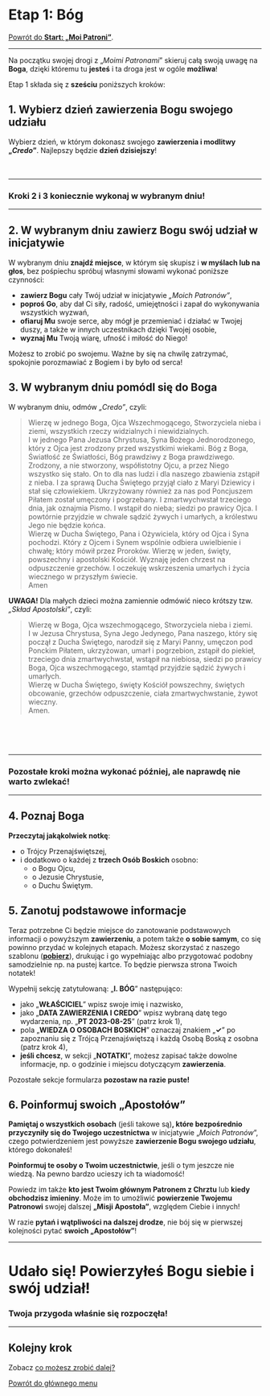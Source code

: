 # <span class="stage-header">Etap 1</span>: Bóg
[Powrót do **<span class="stage-header">Start</span>: „Moi Patroni”**](start_moi_patroni.md).

---
Na początku swojej drogi z „_Moimi Patronami_” skieruj całą swoją uwagę na **Boga**, dzięki któremu tu **jesteś** i ta droga jest w ogóle **możliwa**!

<span class="stage-header">Etap 1</span> składa się z **sześciu** poniższych kroków:
## <span class="step-number">1.</span> Wybierz dzień zawierzenia Bogu swojego udziału
Wybierz <span class="selected-day-info">dzień</span>, w którym dokonasz swojego **zawierzenia i modlitwy „_Credo_”**. Najlepszy będzie **dzień dzisiejszy**!
<br />
<br />
<br />

---
### Kroki 2 i 3 koniecznie wykonaj w wybranym dniu!
---

## <span class="step-number">2.</span> W wybranym dniu zawierz Bogu swój udział w inicjatywie
W <span class="selected-day-info">wybranym dniu</span> **znajdź miejsce**, w którym się skupisz i **w myślach lub na głos**, bez pośpiechu spróbuj własnymi słowami wykonać poniższe czynności:
- **zawierz Bogu** cały Twój udział w inicjatywie _„Moich Patronów”_,
- **poproś Go**, aby dał Ci siły, radość, umiejętności i zapał do wykonywania wszystkich wyzwań,
- **ofiaruj Mu** swoje serce, aby mógł je przemieniać i działać w Twojej duszy, a także w innych uczestnikach dzięki Twojej osobie,
- **wyznaj Mu** Twoją wiarę, ufność i miłość do Niego!

Możesz to zrobić po swojemu. Ważne by się na chwilę zatrzymać, spokojnie porozmawiać z Bogiem i by było od serca!

## <span class="step-number">3.</span> W wybranym dniu pomódl się do Boga
W <span class="selected-day-info">wybranym dniu</span>, odmów _„Credo”_, czyli:
> Wierzę w jednego Boga, Ojca Wszechmogącego, Stworzyciela nieba i ziemi, wszystkich rzeczy widzialnych i niewidzialnych.  
> I w jednego Pana Jezusa Chrystusa, Syna Bożego Jednorodzonego, który z Ojca jest zrodzony przed wszystkimi wiekami. Bóg z Boga, Światłość ze Światłości, Bóg prawdziwy z Boga prawdziwego. Zrodzony, a nie stworzony, współistotny Ojcu, a przez Niego wszystko się stało. On to dla nas ludzi i dla naszego zbawienia zstąpił z nieba. I za sprawą Ducha Świętego przyjął ciało z Maryi Dziewicy i stał się człowiekiem. Ukrzyżowany również za nas pod Poncjuszem Piłatem został umęczony i pogrzebany. I zmartwychwstał trzeciego dnia, jak oznajmia Pismo. I wstąpił do nieba; siedzi po prawicy Ojca. I powtórnie przyjdzie w chwale sądzić żywych i umarłych, a królestwu Jego nie będzie końca.  
> Wierzę w Ducha Świętego, Pana i Ożywiciela, który od Ojca i Syna pochodzi. Który z Ojcem i Synem wspólnie odbiera uwielbienie i chwałę; który mówił przez Proroków. Wierzę w jeden, święty, powszechny i apostolski Kościół. Wyznaję jeden chrzest na odpuszczenie grzechów. I oczekuję wskrzeszenia umarłych i życia wiecznego w przyszłym świecie.  
> Amen

**UWAGA!** Dla małych dzieci można zamiennie odmówić nieco krótszy tzw. _„Skład Apostolski”_, czyli:
> Wierzę w Boga, Ojca wszechmogącego, Stworzyciela nieba i ziemi.  
> I w Jezusa Chrystusa, Syna Jego Jedynego, Pana naszego, który się począł z Ducha Świętego, narodził się z Maryi Panny, umęczon pod Ponckim Piłatem, ukrzyżowan, umarł i pogrzebion, zstąpił do piekieł, trzeciego dnia zmartwychwstał, wstąpił na niebiosa, siedzi po prawicy Boga, Ojca wszechmogącego, stamtąd przyjdzie sądzić żywych i umarłych.  
> Wierzę w Ducha Świętego, święty Kościół powszechny, świętych obcowanie, grzechów odpuszczenie, ciała zmartwychwstanie, żywot wieczny.  
> Amen.

<br />
<br />
<br />

---
### Pozostałe kroki można wykonać później, ale naprawdę nie warto zwlekać!
---

## <span class="step-number">4.</span> Poznaj Boga
**Przeczytaj jakąkolwiek notkę**:
- o Trójcy Przenajświętszej,
- i dodatkowo o każdej z **trzech Osób Boskich** osobno:
  - o Bogu Ojcu,
  - o Jezusie Chrystusie,
  - o Duchu Świętym.
## <span class="step-number">5.</span> Zanotuj podstawowe informacje
Teraz potrzebne Ci będzie miejsce do zanotowanie podstawowych informacji o powyższym **zawierzeniu**, a potem także **o sobie samym**, co się powinno przydać w kolejnych etapach. Możesz skorzystać z naszego szablonu ([**pobierz**](pl/pdf/lista_v1_bog_i_ja.pdf)), drukując i go wypełniając albo przygotować podobny samodzielnie np. na pustej kartce. To będzie pierwsza strona Twoich notatek!

Wypełnij sekcję zatytułowaną: „**I. BÓG**” następująco:
- jako „**WŁAŚCICIEL**” wpisz swoje imię i nazwisko,
- jako „**DATA ZAWIERZENIA I CREDO**” wpisz <span class="selected-day-info">wybraną datę</span> tego wydarzenia, np. „**PT 2023-08-25**” (patrz krok 1),
- pola „**WIEDZA O OSOBACH BOSKICH**” oznaczaj znakiem „**✓**” po zapoznaniu się z Trójcą Przenajświętszą i każdą Osobą Boską z osobna (patrz krok 4),
- **jeśli chcesz**, w sekcji „**NOTATKI**”, możesz zapisać także dowolne informacje, np. o godzinie i miejscu dotyczącym **zawierzenia**.

Pozostałe sekcje formularza **pozostaw na razie puste!**
## <span class="step-number">6.</span> Poinformuj swoich „Apostołów”
**Pamiętaj o wszystkich osobach** (jeśli takowe są)**, które bezpośrednio przyczyniły się do Twojego uczestnictwa** w inicjatywie „_Moich Patronów_”, czego potwierdzeniem jest powyższe **zawierzenie Bogu swojego udziału**, którego dokonałeś!

**Poinformuj te osoby o Twoim uczestnictwie**, jeśli o tym jeszcze nie wiedzą. Na pewno bardzo ucieszy ich ta wiadomość!

Powiedz im także **kto jest Twoim głównym Patronem z Chrztu** lub **kiedy obchodzisz imieniny**. Może im to umożliwić **powierzenie Twojemu Patronowi** swojej dalszej **„Misji Apostoła”**, względem Ciebie i innych!

W razie **pytań i wątpliwości na dalszej drodze**, nie bój się w pierwszej kolejności pytać **swoich „Apostołów”**!

---
# Udało się! Powierzyłeś **Bogu** siebie i swój udział!
### Twoja przygoda właśnie się rozpoczęła!
---

## Kolejny krok
Zobacz [co możesz zrobić dalej?](co_mozesz_zrobic_dalej.md)

[Powrót do głównego menu](index.md)
